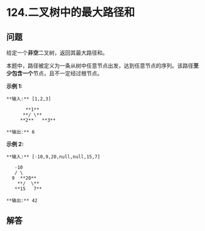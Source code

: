 # 124.二叉树中的最大路径和

## 问题

给定一个**非空**二叉树，返回其最大路径和。

本题中，路径被定义为一条从树中任意节点出发，达到任意节点的序列。该路径**至少包含一个**节点，且不一定经过根节点。

**示例 1:**

```
**输入:** [1,2,3]

       **1**
      **/ \**
     **2**   **3**

**输出:** 6

```

**示例 2:**

```
**输入:** [-10,9,20,null,null,15,7]

   -10
   / \
  9  **20**
    **/  \**
   **15   7**

**输出:** 42
```



## 解答

